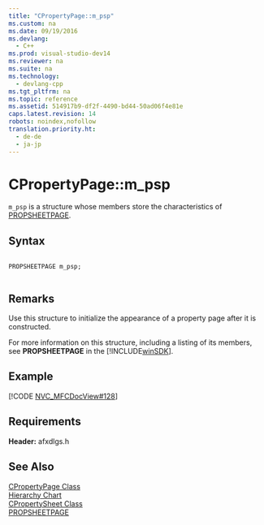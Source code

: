 ```yaml
---
title: "CPropertyPage::m_psp"
ms.custom: na
ms.date: 09/19/2016
ms.devlang: 
  - C++
ms.prod: visual-studio-dev14
ms.reviewer: na
ms.suite: na
ms.technology: 
  - devlang-cpp
ms.tgt_pltfrm: na
ms.topic: reference
ms.assetid: 514917b9-df2f-4490-bd44-50ad06f4e81e
caps.latest.revision: 14
robots: noindex,nofollow
translation.priority.ht: 
  - de-de
  - ja-jp
---
```

# CPropertyPage::m_psp
`m_psp` is a structure whose members store the characteristics of [PROPSHEETPAGE](http://msdn.microsoft.com/library/windows/desktop/bb774548).  
  
## Syntax  
  
```  
  
PROPSHEETPAGE m_psp;  
  
```  
  
## Remarks  
 Use this structure to initialize the appearance of a property page after it is constructed.  
  
 For more information on this structure, including a listing of its members, see **PROPSHEETPAGE** in the [!INCLUDE[winSDK](../vs140/includes/winSDK_md.md)].  
  
## Example  
 [!CODE [NVC_MFCDocView#128](../CodeSnippet/VS_Snippets_Cpp/NVC_MFCDocView#128)]  
  
## Requirements  
 **Header:** afxdlgs.h  
  
## See Also  
 [CPropertyPage Class](../vs140/CPropertyPage-Class.md)   
 [Hierarchy Chart](../vs140/Hierarchy-Chart.md)   
 [CPropertySheet Class](../vs140/CPropertySheet-Class.md)   
 [PROPSHEETPAGE](http://msdn.microsoft.com/library/windows/desktop/bb774548)